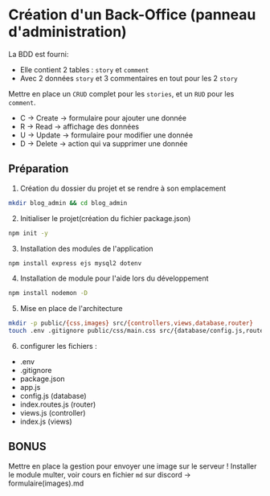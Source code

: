 # Création d'un Back-Office (panneau d'administration)

La BDD est fourni:
- Elle contient 2 tables : `story` et `comment`
- Avec 2 données `story` et 3 commentaires en tout pour les 2 `story`

Mettre en place un `CRUD` complet pour les `stories`, et un `RUD` pour les `comment`.
- C -> Create -> formulaire pour ajouter une donnée
- R -> Read   -> affichage des données
- U -> Update -> formulaire pour modifier une donnée
- D -> Delete -> action qui va supprimer une donnée


## Préparation
1. Création du dossier du projet et se rendre à son emplacement
```bash
mkdir blog_admin && cd blog_admin
```

2. Initialiser le projet(création du fichier package.json)
```bash
npm init -y
```

3. Installation des modules de l'application
```bash
npm install express ejs mysql2 dotenv
```

4. Installation de module pour l'aide lors du développement
```bash
npm install nodemon -D
```

5. Mise en place de l'architecture
```bash
mkdir -p public/{css,images} src/{controllers,views,database,router}
touch .env .gitignore public/css/main.css src/{database/config.js,router/index.routes.js,views/index.js,controllers/views.js, app.js}
```

6. configurer les fichiers :
- .env
- .gitignore
- package.json
- app.js
- config.js (database)
- index.routes.js (router)
- views.js (controller)
- index.js (views)

## BONUS 
Mettre en place la gestion pour envoyer une image sur le serveur !
Installer le module multer, voir cours en fichier `md` sur discord -> formulaire(images).md